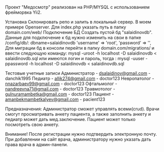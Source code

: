 Проект "Медосмотр" реализован на PHP/MYSQL с использованием фрейморвка Yii2.

Установка
Склонировать репо и залить в локальный сервер. В моем примере Openserver. 
Для index.php указать путь в папку domain.com/web/ 
Подключение БД
Создать пустой бд "salaidinovdb". 
Данные для подключение к бд нужно изменить на свои в папке /config/db/: 
dbname=salaidinovdb
'username' => 'root',
'password' => '',
Для миграции бд в консоли перейти в папку domain.com/migrations/ и ввести следующую команду: 
mysql -uroot -h localhost -D salaidinovdb < salaidinovdb.sql
или имеются логин и пароль, тогда : mysql -uuser -ppassword -h localhost -D salaidinovdb < salaidinovdb.sql 

Тестовые учетные записи
Администратор - dsalaidinov@gmail.com - danchik1995
Педиатр - allik274@gmail.com - doctor123
Невропатолог - nnazarbaev99@gmail.com - doctor123
Офтальмолог - nandreevna71@gmail.com - doctor123
Травмотолог - gulnuramambetka@gmail.com - doctor123
Пациент - amanbekmambetkalyev@gmail.com - pacient123

Предназначения: 
Администратор сможет управлять всеми(crud).
Врачи смогут просматривать анкету пациента, а также заполнить анкету и педиатр может дать мед.заключение.
Пациент может только посмотреть свою анкету.

Внимание!
После регистрации нужно подтвердить электронную почту.
При добавлении на сайт врача, администратору нужно указать дать права врача в админ-панели.
